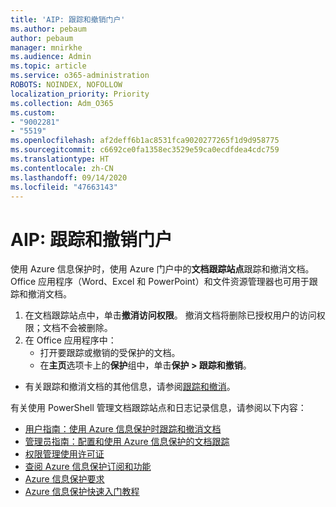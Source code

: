 ```yaml
---
title: 'AIP: 跟踪和撤销门户'
ms.author: pebaum
author: pebaum
manager: mnirkhe
ms.audience: Admin
ms.topic: article
ms.service: o365-administration
ROBOTS: NOINDEX, NOFOLLOW
localization_priority: Priority
ms.collection: Adm_O365
ms.custom:
- "9002281"
- "5519"
ms.openlocfilehash: af2deff6b1ac8531fca9020277265f1d9d958775
ms.sourcegitcommit: c6692ce0fa1358ec3529e59ca0ecdfdea4cdc759
ms.translationtype: HT
ms.contentlocale: zh-CN
ms.lasthandoff: 09/14/2020
ms.locfileid: "47663143"
---
```

# <a name="aip-track-and-revoke-portal"></a>AIP: 跟踪和撤销门户

使用 Azure 信息保护时，使用 Azure 门户中的**文档跟踪站点**跟踪和撤消文档。 Office 应用程序（Word、Excel 和 PowerPoint）和文件资源管理器也可用于跟踪和撤消文档。

1. 在文档跟踪站点中，单击**撤消访问权限**。 撤消文档将删除已授权用户的访问权限；文档不会被删除。
2. 在 Office 应用程序中：
    - 打开要跟踪或撤销的受保护的文档。
    - 在**主页**选项卡上的**保护**组中，单击**保护 > 跟踪和撤销**。

- 有关跟踪和撤消文档的其他信息，请参阅[跟踪和撤消](https://docs.microsoft.com/azure/information-protection/rms-client/client-track-revoke)。

有关使用 PowerShell 管理文档跟踪站点和日志记录信息，请参阅以下内容：
- [用户指南：使用 Azure 信息保护时跟踪和撤消文档](https://docs.microsoft.com/azure/information-protection/rms-client/client-track-revoke)
- [管理员指南：配置和使用 Azure 信息保护的文档跟踪](https://docs.microsoft.com/azure/information-protection/rms-client/client-admin-guide-document-tracking)
- [权限管理使用许可证](https://docs.microsoft.com/azure/information-protection/configure-usage-rights#rights-management-use-license)
- [查阅 Azure 信息保护订阅和功能](https://azure.microsoft.com/pricing/details/information-protection)
- [Azure 信息保护要求](https://docs.microsoft.com/azure/information-protection/get-started/requirements)
- [Azure 信息保护快速入门教程](https://docs.microsoft.com/azure/information-protection/get-started/infoprotect-quick-start-tutorial)
